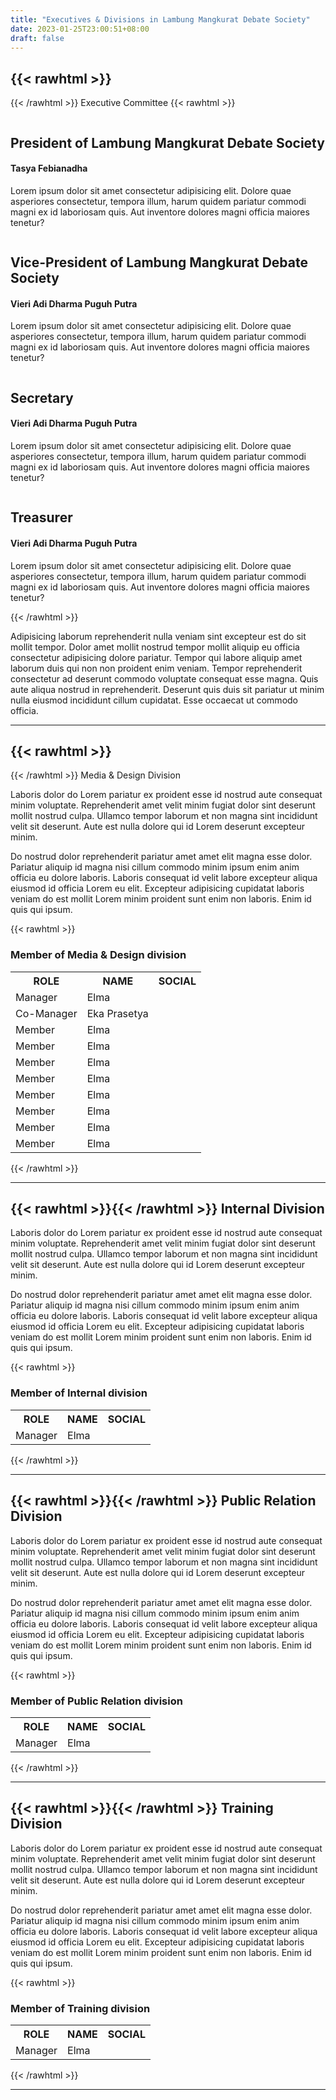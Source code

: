 ```yaml
---
title: "Executives & Divisions in Lambung Mangkurat Debate Society"
date: 2023-01-25T23:00:51+08:00
draft: false
---
```


## {{< rawhtml >}}<i class="fa fa-university" aria-hidden="true"></i>
{{< /rawhtml >}} Executive Committee
{{< rawhtml >}}

<div class="wrapper2">
        <img src="/img/bian.jpg" alt="" />
        <div class="text-box">
            <h2>President of Lambung Mangkurat Debate Society</h2>
            <h4>Tasya Febianadha</h4>
            <p>Lorem ipsum dolor sit amet consectetur adipisicing elit. Dolore quae asperiores consectetur, tempora illum, harum quidem pariatur commodi magni ex id laboriosam quis. Aut inventore dolores magni officia maiores tenetur?</p>      
        </div>
    </div>
<div class="wrapper2">
        <img src="/img/vieri.jpg" alt="" />
        <div class="text-box">
            <h2>Vice-President of Lambung Mangkurat Debate Society</h2>
            <h4>Vieri Adi Dharma Puguh Putra</h4>
            <p>Lorem ipsum dolor sit amet consectetur adipisicing elit. Dolore quae asperiores consectetur, tempora illum, harum quidem pariatur commodi magni ex id laboriosam quis. Aut inventore dolores magni officia maiores tenetur?</p>      
        </div>
    </div>
<div class="wrapper2">
        <img src="/img/bian.jpg" alt="" />
        <div class="text-box">
            <h2>Secretary</h2>
            <h4>Vieri Adi Dharma Puguh Putra</h4>
            <p>Lorem ipsum dolor sit amet consectetur adipisicing elit. Dolore quae asperiores consectetur, tempora illum, harum quidem pariatur commodi magni ex id laboriosam quis. Aut inventore dolores magni officia maiores tenetur?</p>      
        </div>
    </div>
<div class="wrapper2">
        <img src="/img/bian.jpg" alt="" />
        <div class="text-box">
            <h2>Treasurer</h2>
            <h4>Vieri Adi Dharma Puguh Putra</h4>
            <p>Lorem ipsum dolor sit amet consectetur adipisicing elit. Dolore quae asperiores consectetur, tempora illum, harum quidem pariatur commodi magni ex id laboriosam quis. Aut inventore dolores magni officia maiores tenetur?</p>      
        </div>
    </div>


{{< /rawhtml >}}

Adipisicing laborum reprehenderit nulla veniam sint excepteur est do sit mollit tempor. Dolor amet mollit nostrud tempor mollit aliquip eu officia consectetur adipisicing dolore pariatur. Tempor qui labore aliquip amet laborum duis qui non non proident enim veniam. Tempor reprehenderit consectetur ad deserunt commodo voluptate consequat esse magna. Quis aute aliqua nostrud in reprehenderit. Deserunt quis duis sit pariatur ut minim nulla eiusmod incididunt cillum cupidatat. Esse occaecat ut commodo officia.

---

## {{< rawhtml >}}<i class="fa fa-paint-brush" aria-hidden="true"></i>
{{< /rawhtml >}} Media & Design Division 

Laboris dolor do Lorem pariatur ex proident esse id nostrud aute consequat minim voluptate. Reprehenderit amet velit minim fugiat dolor sint deserunt mollit nostrud culpa. Ullamco tempor laborum et non magna sint incididunt velit sit deserunt. Aute est nulla dolore qui id Lorem deserunt excepteur minim.

Do nostrud dolor reprehenderit pariatur amet amet elit magna esse dolor. Pariatur aliquip id magna nisi cillum commodo minim ipsum enim anim officia eu dolore laboris. Laboris consequat id velit labore excepteur aliqua eiusmod id officia Lorem eu elit. Excepteur adipisicing cupidatat laboris veniam do est mollit Lorem minim proident sunt enim non laboris. Enim id quis qui ipsum.

{{< rawhtml >}}
<h3><i class="fa fa-user" aria-hidden="true"> </i> Member of Media & Design division</h3>
<table>
  <tr>
    <th>ROLE</th>
    <th class="names">NAME</th>
    <th class="names">SOCIAL</th>
  </tr>
  <tr>
    <td>Manager</td>
    <td class="names">Elma</td>
    <td class="names">
    <a href="" class="fa fa-instagram"></a>
    </td>
  </tr>
  <tr>
    <td>Co-Manager</td>
    <td class="names">Eka Prasetya</td>
    <td class="names">
    <a href="" class="fa fa-twitter"></a>
    <a href="" class="fa fa-instagram"></a>
    </td>
  </tr>
  <tr>
    <td>Member</td>
    <td class="names">Elma</td>
    <td class="names">
    <a href="" class="fa fa-twitter"></a>
    <a href="" class="fa fa-instagram"></a>
    </td>
  </tr>
  <tr>
    <td>Member</td>
    <td class="names">Elma</td>
    <td class="names">
    <a href="" class="fa fa-twitter"></a>
    <a href="" class="fa fa-instagram"></a>
    </td>
  </tr>
  <tr>
    <td>Member</td>
    <td class="names">Elma</td>
    <td class="names">
    <a href="" class="fa fa-twitter"></a>
    <a href="" class="fa fa-instagram"></a>
    </td>
  </tr>
  <tr>
    <td>Member</td>
    <td class="names">Elma</td>
    <td class="names">
    <a href="" class="fa fa-twitter"></a>
    <a href="" class="fa fa-instagram"></a>
    </td>
  </tr>
  <tr>
    <td>Member</td>
    <td class="names">Elma</td>
    <td class="names">
    <a href="" class="fa fa-twitter"></a>
    <a href="" class="fa fa-instagram"></a>
    </td>
  </tr>
  <tr>
    <td>Member</td>
    <td class="names">Elma</td>
    <td class="names">
    <a href="" class="fa fa-twitter"></a>
    <a href="" class="fa fa-instagram"></a>
    </td>
  </tr>
  <tr>
    <td>Member</td>
    <td class="names">Elma</td>
    <td class="names">
    <a href="" class="fa fa-twitter"></a>
    <a href="" class="fa fa-instagram"></a>
    </td>
  </tr>
  <tr>
    <td>Member</td>
    <td class="names">Elma</td>
    <td class="names">
    <a href="" class="fa fa-twitter"></a>
    <a href="" class="fa fa-instagram"></a>
    </td>
  </tr>
</table>
{{< /rawhtml >}}

---
## {{< rawhtml >}}<i class="fa fa-wrench" aria-hidden="true"></i>{{< /rawhtml >}} Internal Division

Laboris dolor do Lorem pariatur ex proident esse id nostrud aute consequat minim voluptate. Reprehenderit amet velit minim fugiat dolor sint deserunt mollit nostrud culpa. Ullamco tempor laborum et non magna sint incididunt velit sit deserunt. Aute est nulla dolore qui id Lorem deserunt excepteur minim.

Do nostrud dolor reprehenderit pariatur amet amet elit magna esse dolor. Pariatur aliquip id magna nisi cillum commodo minim ipsum enim anim officia eu dolore laboris. Laboris consequat id velit labore excepteur aliqua eiusmod id officia Lorem eu elit. Excepteur adipisicing cupidatat laboris veniam do est mollit Lorem minim proident sunt enim non laboris. Enim id quis qui ipsum.

{{< rawhtml >}}
<h3><i class="fa fa-user" aria-hidden="true"> </i> Member of Internal division</h3>
<table>
  <tr>
    <th>ROLE</th>
    <th class="names">NAME</th>
    <th class="names">SOCIAL</th>
  </tr>
  <tr>
    <td>Manager</td>
    <td class="names">Elma</td>
    <td class="names">
    <a href="" class="fa fa-twitter"></a>
    <a href="" class="fa fa-instagram"></a>
    </td>
  </tr>
</table>
{{< /rawhtml >}}

---
## {{< rawhtml >}}<i class="fa fa-handshake-o" aria-hidden="true"></i>{{< /rawhtml >}} Public Relation Division 

Laboris dolor do Lorem pariatur ex proident esse id nostrud aute consequat minim voluptate. Reprehenderit amet velit minim fugiat dolor sint deserunt mollit nostrud culpa. Ullamco tempor laborum et non magna sint incididunt velit sit deserunt. Aute est nulla dolore qui id Lorem deserunt excepteur minim.

Do nostrud dolor reprehenderit pariatur amet amet elit magna esse dolor. Pariatur aliquip id magna nisi cillum commodo minim ipsum enim anim officia eu dolore laboris. Laboris consequat id velit labore excepteur aliqua eiusmod id officia Lorem eu elit. Excepteur adipisicing cupidatat laboris veniam do est mollit Lorem minim proident sunt enim non laboris. Enim id quis qui ipsum.

{{< rawhtml >}}
<h3><i class="fa fa-user" aria-hidden="true"> </i> Member of Public Relation division</h3>
<table>
  <tr>
    <th>ROLE</th>
    <th class="names">NAME</th>
    <th class="names">SOCIAL</th>
  </tr>
  <tr>
    <td>Manager</td>
    <td class="names">Elma</td>
    <td class="names">
    <a href="" class="fa fa-twitter"></a>
    <a href="" class="fa fa-instagram"></a>
    </td>
  </tr>
</table>
{{< /rawhtml >}}

---

## {{< rawhtml >}}<i class="fa fa-bolt" aria-hidden="true"></i>{{< /rawhtml >}} Training Division

Laboris dolor do Lorem pariatur ex proident esse id nostrud aute consequat minim voluptate. Reprehenderit amet velit minim fugiat dolor sint deserunt mollit nostrud culpa. Ullamco tempor laborum et non magna sint incididunt velit sit deserunt. Aute est nulla dolore qui id Lorem deserunt excepteur minim.

Do nostrud dolor reprehenderit pariatur amet amet elit magna esse dolor. Pariatur aliquip id magna nisi cillum commodo minim ipsum enim anim officia eu dolore laboris. Laboris consequat id velit labore excepteur aliqua eiusmod id officia Lorem eu elit. Excepteur adipisicing cupidatat laboris veniam do est mollit Lorem minim proident sunt enim non laboris. Enim id quis qui ipsum.

{{< rawhtml >}}
<h3><i class="fa fa-user" aria-hidden="true"> </i> Member of Training division</h3>
<table>
  <tr>
    <th>ROLE</th>
    <th class="names">NAME</th>
    <th class="names">SOCIAL</th>
  </tr>
  <tr>
    <td>Manager</td>
    <td class="names">Elma</td>
    <td class="names">
    <a href="" class="fa fa-twitter"></a>
    <a href="" class="fa fa-instagram"></a>
    </td>
  </tr>
</table>
{{< /rawhtml >}}

---